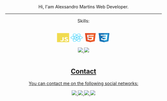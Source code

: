  <div align="center">
  Hi, I'am Alexsandro Martins Web Developer.
  <hr>
  <hp>Skills:</p>
  <div style="display: inline_block"><br>
  <img align="center" height="30" width="40" src="https://raw.githubusercontent.com/devicons/devicon/master/icons/javascript/javascript-plain.svg">
  <img align="center" height="30" width="40" src="https://raw.githubusercontent.com/devicons/devicon/master/icons/react/react-original.svg">
  <img align="center" height="30" width="40" src="https://raw.githubusercontent.com/devicons/devicon/master/icons/html5/html5-original.svg">
  <img align="center" height="30" width="40" src="https://raw.githubusercontent.com/devicons/devicon/master/icons/css3/css3-original.svg">
  </div> 
  <br>
  <!-- Github Stats -->
  <div>
  <a href="https://github.com/alexsandro-ms">
  <img height="150em" src="https://github-readme-stats.vercel.app/api?username=alexsandro-ms&show_icons=true&theme=gotham&include_all_commits=true&count_private=true"/>
  <img height="150em" src="https://github-readme-stats.vercel.app/api/top-langs/?username=alexsandro-ms&layout=compact&langs_count=7&theme=gotham"/>
  </div>
  <br>
  <div>
  <h2>Contact</h2>
  <p>You can contact me on the following social networks:</p>
  <!--  Instagram  -->
  <a href="https://www.instagram.com/alexsandrom.s">
   <img src="https://img.shields.io/badge/Instagram-E4405F?style=for-the-badge&logo=instagram&logoColor=white" target="_blank">
  </a>
  <!--  Likedin  -->
  <a href="https://www.linkedin.com/in/alexsandro-martins-b985551ba">
   <img src="https://img.shields.io/badge/LinkedIn-0077B5?style=for-the-badge&logo=linkedin&logoColor=white" target="_blank">
  </a>
  <!-- Twitter  -->
  <a href="https://www.twitter.com/AlexsandroM_S">
   <img src="https://img.shields.io/badge/Twitter-1DA1F2?style=for-the-badge&logo=twitter&logoColor=white" target="_blank">
  </a>
  <!--  E-mail  -->
  <a href="mailto:alexsandromart2002@gmail.com">
  <img src="https://img.shields.io/badge/ProtonMail-8B89CC?style=for-the-badge&logo=protonmail&logoColor=white" target="_blank">
  </a>
  </div>
  </div>
